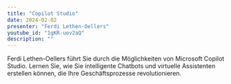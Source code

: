 ```yaml
---
title: "Copilot Studio"
date: 2024-02-02
presenter: "Ferdi Lethen-Oellers"
youtube_id: "1gKR-uov2aQ"
description: ""
---
```


Ferdi Lethen-Oellers führt Sie durch die Möglichkeiten von Microsoft Copilot Studio. Lernen Sie, wie Sie intelligente Chatbots und virtuelle Assistenten erstellen können, die Ihre Geschäftsprozesse revolutionieren.
